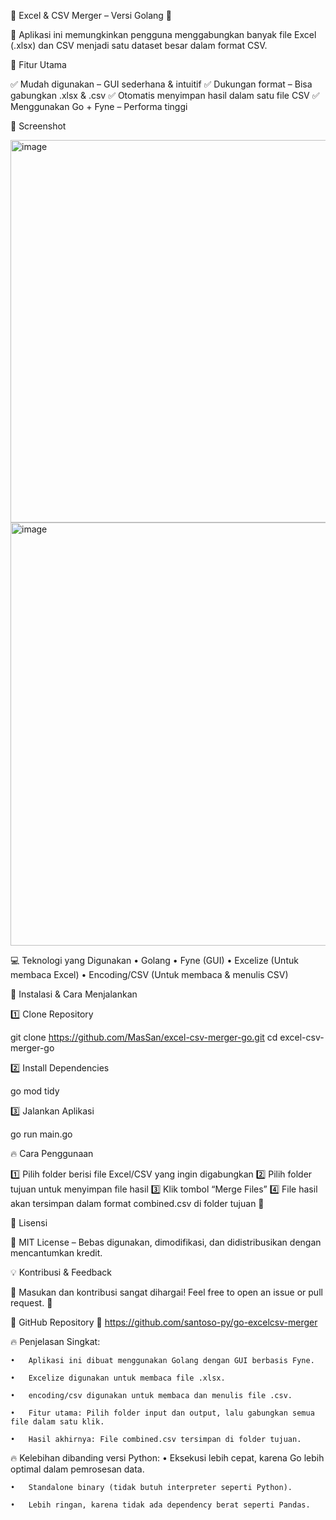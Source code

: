 📂 Excel & CSV Merger – Versi Golang 🚀

🔄 Aplikasi ini memungkinkan pengguna menggabungkan banyak file Excel (.xlsx) dan CSV menjadi satu dataset besar dalam format CSV.

📌 Fitur Utama

✅ Mudah digunakan – GUI sederhana & intuitif
✅ Dukungan format – Bisa gabungkan .xlsx & .csv
✅ Otomatis menyimpan hasil dalam satu file CSV
✅ Menggunakan Go + Fyne – Performa tinggi

📸 Screenshot

<img width="612" alt="image" src="https://github.com/user-attachments/assets/242444f8-c115-4e90-a6bd-94e2177e29d2" />
<img width="677" alt="image" src="https://github.com/user-attachments/assets/671a9add-594e-41fd-a63d-69f20403f39a" />

💻 Teknologi yang Digunakan
	•	Golang
	•	Fyne (GUI)
	•	Excelize (Untuk membaca Excel)
	•	Encoding/CSV (Untuk membaca & menulis CSV)

📌 Instalasi & Cara Menjalankan

1️⃣ Clone Repository

git clone https://github.com/MasSan/excel-csv-merger-go.git
cd excel-csv-merger-go

2️⃣ Install Dependencies

go mod tidy

3️⃣ Jalankan Aplikasi

go run main.go

🔥 Cara Penggunaan

1️⃣ Pilih folder berisi file Excel/CSV yang ingin digabungkan
2️⃣ Pilih folder tujuan untuk menyimpan file hasil
3️⃣ Klik tombol “Merge Files”
4️⃣ File hasil akan tersimpan dalam format combined.csv di folder tujuan 🎉

📜 Lisensi

📄 MIT License – Bebas digunakan, dimodifikasi, dan didistribusikan dengan mencantumkan kredit.

💡 Kontribusi & Feedback

🎯 Masukan dan kontribusi sangat dihargai! Feel free to open an issue or pull request. 🚀

🔗 GitHub Repository
📌 https://github.com/santoso-py/go-excelcsv-merger

🔥 Penjelasan Singkat:

	•	Aplikasi ini dibuat menggunakan Golang dengan GUI berbasis Fyne.
 
	•	Excelize digunakan untuk membaca file .xlsx.
 
	•	encoding/csv digunakan untuk membaca dan menulis file .csv.
 
	•	Fitur utama: Pilih folder input dan output, lalu gabungkan semua file dalam satu klik.
 
	•	Hasil akhirnya: File combined.csv tersimpan di folder tujuan.

🔥 Kelebihan dibanding versi Python:
	•	Eksekusi lebih cepat, karena Go lebih optimal dalam pemrosesan data.
 
	•	Standalone binary (tidak butuh interpreter seperti Python).
 
	•	Lebih ringan, karena tidak ada dependency berat seperti Pandas.
